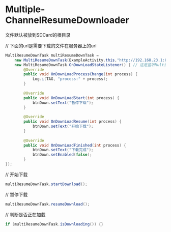# Multiple-ChannelResumeDownloader
文件默认被放到SDCard的根目录

// 下面的url是需要下载的文件在服务器上的url
```Java
MultiResumeDownTask multiResumeDownTask =
    new MultiResumeDownTask(ExampleActivity.this,"http://192.168.23.1:8080/test.pdf",
    new MultiResumeDownTask.OnDownLoadStateListener() { // 这是监听MultiResumeDownloader下载过程的回调
        @Override
        public void OnDownLoadProcessChange(int process) {
            Log.i(TAG, "process:" + process);
        }
        
        @Override
        public void OnDownLoadStart(int process) {
            btnDown.setText("暂停下载");
        }
        
        @Override
        public void OnDownLoadResume(int process) {
            btnDown.setText("开始下载");
        }
        
        @Override
        public void OnDownLoadFinished(int process) {
            btnDown.setText("下载完成");
            btnDown.setEnabled(false);
        }
});
```
        
// 开始下载
```Java
multiResumeDownTask.startDownload();
```
// 暂停下载
```Java
multiResumeDownTask.resumeDownload();
```
// 判断是否正在加载
```Java
if (multiResumeDownTask.isDownloading()) {}
```

